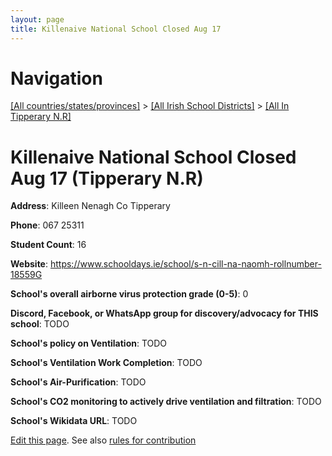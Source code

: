 ```yaml
---
layout: page
title: Killenaive National School Closed Aug 17
---
```

# Navigation

[[All countries/states/provinces]](../../..) > [[All Irish School Districts]](../..) > [[All In Tipperary N.R]](..)

# Killenaive National School Closed Aug 17 (Tipperary N.R)

**Address**: Killeen Nenagh Co Tipperary

**Phone**: 067 25311

**Student Count**: 16

**Website**: <https://www.schooldays.ie/school/s-n-cill-na-naomh-rollnumber-18559G>

**School's overall airborne virus protection grade (0-5)**: 0

**Discord, Facebook, or WhatsApp group for discovery/advocacy for THIS school**: TODO

**School's policy on Ventilation**: TODO

**School's Ventilation Work Completion**: TODO

**School's Air-Purification**: TODO

**School's CO2 monitoring to actively drive ventilation and filtration**: TODO

**School's Wikidata URL**: TODO


[Edit this page](https://github.com/ventilate-schools/Ireland/edit/main/./Tipperary_N.R/Killenaive_National_School_Closed_Aug_17.md). See also [rules for contribution](../../../contribution-rules/)